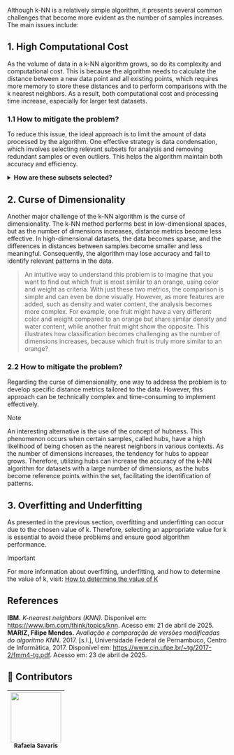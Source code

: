 Although k-NN is a relatively simple algorithm, it presents several common challenges that become more evident as the number of samples increases. The main issues include:

## 1. High Computational Cost
As the volume of data in a k-NN algorithm grows, so do its complexity and computational cost. This is because the algorithm needs to calculate the distance between a new data point and all existing points, which requires more memory to store these distances and to perform comparisons with the k nearest neighbors. As a result, both computational cost and processing time increase, especially for larger test datasets.

### 1.1 How to mitigate the problem?
To reduce this issue, the ideal approach is to limit the amount of data processed by the algorithm. One effective strategy is data condensation, which involves selecting relevant subsets for analysis and removing redundant samples or even outliers. This helps the algorithm maintain both accuracy and efficiency.

<details>
    <summary><strong>How are these subsets selected?</strong></summary> 
    Various strategies can be used to select data subsets. One common approach is the selection of relevant features using techniques such as Principal Component Analysis (PCA), correlation analysis, or supervised learning algorithms that identify the most influential features for classification. Another strategy involves using methods like Locality-Sensitive Hashing (LSH) or structures like KD-Tree, which approximate the nearest neighbors without comparing the new point to the entire dataset, thereby significantly reducing both time and computational cost.
</details>

## 2. Curse of Dimensionality
Another major challenge of the k-NN algorithm is the curse of dimensionality. The k-NN method performs best in low-dimensional spaces, but as the number of dimensions increases, distance metrics become less effective. In high-dimensional datasets, the data becomes sparse, and the differences in distances between samples become smaller and less meaningful. Consequently, the algorithm may lose accuracy and fail to identify relevant patterns in the data.

> An intuitive way to understand this problem is to imagine that you want to find out which fruit is most similar to an orange, using color and weight as criteria. With just these two metrics, the comparison is simple and can even be done visually. However, as more features are added, such as density and water content, the analysis becomes more complex. For example, one fruit might have a very different color and weight compared to an orange but share similar density and water content, while another fruit might show the opposite. This illustrates how classification becomes challenging as the number of dimensions increases, because which fruit is truly more similar to an orange?

### 2.2 How to mitigate the problem?
Regarding the curse of dimensionality, one way to address the problem is to develop specific distance metrics tailored to the data. However, this approach can be technically complex and time-consuming to implement effectively.

> [!NOTE]
> An interesting alternative is the use of the concept of hubness. This phenomenon occurs when certain samples, called hubs, have a high likelihood of being chosen as the nearest neighbors in various contexts. As the number of dimensions increases, the tendency for hubs to appear grows. Therefore, utilizing hubs can increase the accuracy of the k-NN algorithm for datasets with a large number of dimensions, as the hubs become reference points within the set, facilitating the identification of patterns.

## 3. Overfitting and Underfitting
As presented in the previous section, overfitting and underfitting can occur due to the chosen value of k. Therefore, selecting an appropriate value for k is essential to avoid these problems and ensure good algorithm performance.

> [!IMPORTANT]
> For more information about overfitting, underfitting, and how to determine the value of k, visit: [How to determine the value of K](https://github.com/mevianna/ISA/blob/main/KNN/en/1.concepts/3.how_to_determine_the_value_of_K.md)

## References
**IBM.** _K-nearest neighbors (KNN)_. Disponível em: https://www.ibm.com/think/topics/knn. Acesso em: 21 de abril de 2025.
**MARIZ, Filipe Mendes.** _Avaliação e comparação de versões modificadas do algoritmo KNN_. 2017. [s.l.], Universidade Federal de Pernambuco, Centro de Informática, 2017. Disponível em: https://www.cin.ufpe.br/~tg/2017-2/fmm4-tg.pdf. Acesso em: 23 de abril de 2025.

## 👾 **Contributors**  
| [<img loading="lazy" src="https://avatars.githubusercontent.com/u/178849007?v=4" width=115><br><sub>Rafaela Savaris</sub>](https://github.com/rafasavaris) |
| :---: |